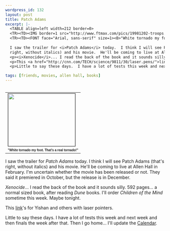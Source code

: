 ```yaml
--- 
wordpress_id: 132
layout: post
title: Patch Adams
excerpt: |-
  <TABLE align=left width=212 border=0>
  <TR><TD><IMG border=1 src="http://www.ftmax.com/pics/19981202-troops.jpg" width=212 height=166></TD></TR>
  <TR><TD><FONT face="Arial, sans-serif" size=1><B>"White tornado my foot.  That's a real tornado!"</B></FONT></TD></TR></TABLE>
  
  I saw the trailer for <i>Patch Adams</i> today.  I think I will see Patch Adams (that's 
  right, without italics) and his movie.  He'll be coming to live at Allen Hall in February.  I'm uncertain whether the movie has been released or not.  They said it premiered in October, but the release is in December.
  <p><i>Xenocide</i>... I read the back of the book and it sounds silly.  592 pages... a normal sized book, after reading <i>Dune</i> books.  I'll order <i>Children of the Mind</i> sometime this week.  Maybe tonight.
  <p>This <a href="http://cnn.com/TECH/science/9811/30/laser.pens/">link</a>'s for Yishan and others with laser pointers.
  <p>Little to say these days.  I have a lot of tests this week and next week and then finals the week after that.  Then I go home... I'll update the <a href="http://www.ftmax.com/calendar.php3/" target=_self>Calendar</a>.

tags: [friends, movies, allen hall, books]
---
```


<TABLE align=left width=212 border=0>
<TR><TD><IMG border=1 src="http://www.ftmax.com/pics/19981202-troops.jpg" width=212 height=166></TD></TR>
<TR><TD><FONT face="Arial, sans-serif" size=1><B>"White tornado my foot.  That's a real tornado!"</B></FONT></TD></TR></TABLE>

I saw the trailer for <i>Patch Adams</i> today.  I think I will see Patch Adams (that's 
right, without italics) and his movie.  He'll be coming to live at Allen Hall in February.  I'm uncertain whether the movie has been released or not.  They said it premiered in October, but the release is in December.
<p><i>Xenocide</i>... I read the back of the book and it sounds silly.  592 pages... a normal sized book, after reading <i>Dune</i> books.  I'll order <i>Children of the Mind</i> sometime this week.  Maybe tonight.
<p>This <a href="http://cnn.com/TECH/science/9811/30/laser.pens/">link</a>'s for Yishan and others with laser pointers.
<p>Little to say these days.  I have a lot of tests this week and next week and then finals the week after that.  Then I go home... I'll update the <a href="http://www.ftmax.com/calendar.php3/" target=_self>Calendar</a>.
